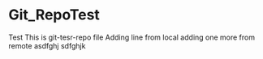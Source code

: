 # Git_RepoTest
Test
This is git-tesr-repo file
Adding line from local
adding one more from remote
asdfghj
sdfghjk